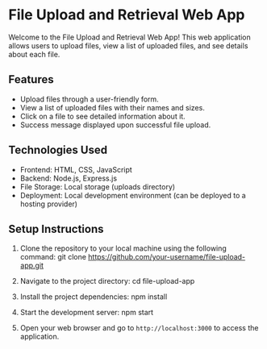 # File Upload and Retrieval Web App

Welcome to the File Upload and Retrieval Web App! This web application allows users to upload files, view a list of uploaded files, and see details about each file.

## Features

- Upload files through a user-friendly form.
- View a list of uploaded files with their names and sizes.
- Click on a file to see detailed information about it.
- Success message displayed upon successful file upload.

## Technologies Used

- Frontend: HTML, CSS, JavaScript
- Backend: Node.js, Express.js
- File Storage: Local storage (uploads directory)
- Deployment: Local development environment (can be deployed to a hosting provider)

## Setup Instructions

1. Clone the repository to your local machine using the following command:
git clone https://github.com/your-username/file-upload-app.git

2. Navigate to the project directory:
cd file-upload-app

3. Install the project dependencies:
npm install

4. Start the development server:
npm start

5. Open your web browser and go to `http://localhost:3000` to access the application.
